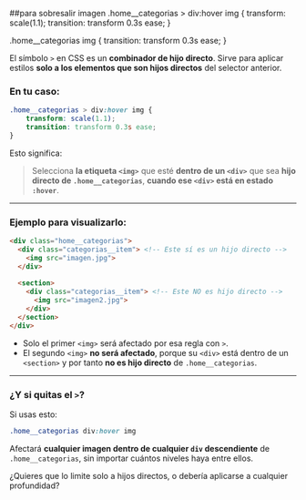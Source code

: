 ##para sobresalir imagen
.home__categorias > div:hover img {
    transform: scale(1.1);
    transition: transform 0.3s ease;
}

.home__categorias img {
    transition: transform 0.3s ease;
}



El símbolo `>` en CSS es un **combinador de hijo directo**. Sirve para aplicar estilos **solo a los elementos que son hijos directos** del selector anterior.

### En tu caso:

```css
.home__categorias > div:hover img {
    transform: scale(1.1);
    transition: transform 0.3s ease;
}
```

Esto significa:

> Selecciona **la etiqueta `<img>`** que esté **dentro de un `<div>`** que sea **hijo directo de `.home__categorias`**, **cuando ese `<div>` está en estado `:hover`**.

---

### Ejemplo para visualizarlo:

```html
<div class="home__categorias">
  <div class="categorias__item"> <!-- Este sí es un hijo directo -->
    <img src="imagen.jpg">
  </div>
  
  <section>
    <div class="categorias__item"> <!-- Este NO es hijo directo -->
      <img src="imagen2.jpg">
    </div>
  </section>
</div>
```

* Solo el primer `<img>` será afectado por esa regla con `>`.
* El segundo `<img>` **no será afectado**, porque su `<div>` está dentro de un `<section>` y por tanto **no es hijo directo** de `.home__categorias`.

---

### ¿Y si quitas el `>`?

Si usas esto:

```css
.home__categorias div:hover img
```

Afectará **cualquier imagen dentro de cualquier `div` descendiente** de `.home__categorias`, sin importar cuántos niveles haya entre ellos.

¿Quieres que lo limite solo a hijos directos, o debería aplicarse a cualquier profundidad?
